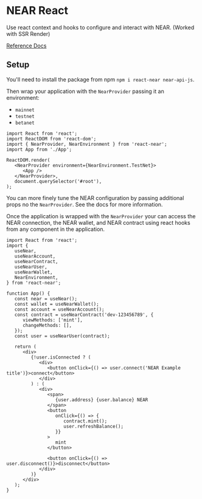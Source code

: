 # NEAR React

Use react context and hooks to configure and interact with NEAR. (Worked with SSR Render)

[Reference Docs](https://mehtaphysical.github.io/react-near)

## Setup

You'll need to install the package from npm `npm i react-near near-api-js`.

Then wrap your application with the `NearProvider` passing it an environment:

-  `mainnet`
-  `testnet`
-  `betanet`

```tsx
import React from 'react';
import ReactDOM from 'react-dom';
import { NearProvider, NearEnvironment } from 'react-near';
import App from './App';

ReactDOM.render(
   <NearProvider environment={NearEnvironment.TestNet}>
      <App />
   </NearProvider>,
   document.querySelector('#root'),
);
```

You can more finely tune the NEAR configuration by passing additional props
no the `NearProvider`. See the docs for more information.

Once the application is wrapped with the `NearProvider` your can access the
NEAR connection, the NEAR wallet, and NEAR contract using react hooks from
any component in the application.

```tsx
import React from 'react';
import {
   useNear,
   useNearAccount,
   useNearContract,
   useNearUser,
   useNearWallet,
   NearEnvironment,
} from 'react-near';

function App() {
   const near = useNear();
   const wallet = useNearWallet();
   const account = useNearAccount();
   const contract = useNearContract('dev-123456789', {
      viewMethods: ['mint'],
      changeMethods: [],
   });
   const user = useNearUser(contract);

   return (
      <div>
         {!user.isConnected ? (
            <div>
               <button onClick={() => user.connect('NEAR Example title')}>connect</button>
            </div>
         ) : (
            <div>
               <span>
                  {user.address} {user.balance} NEAR
               </span>
               <button
                  onClick={() => {
                     contract.mint();
                     user.refreshBalance();
                  }}
               >
                  mint
               </button>

               <button onClick={() => user.disconnect()}>disconnect</button>
            </div>
         )}
      </div>
   );
}
```
